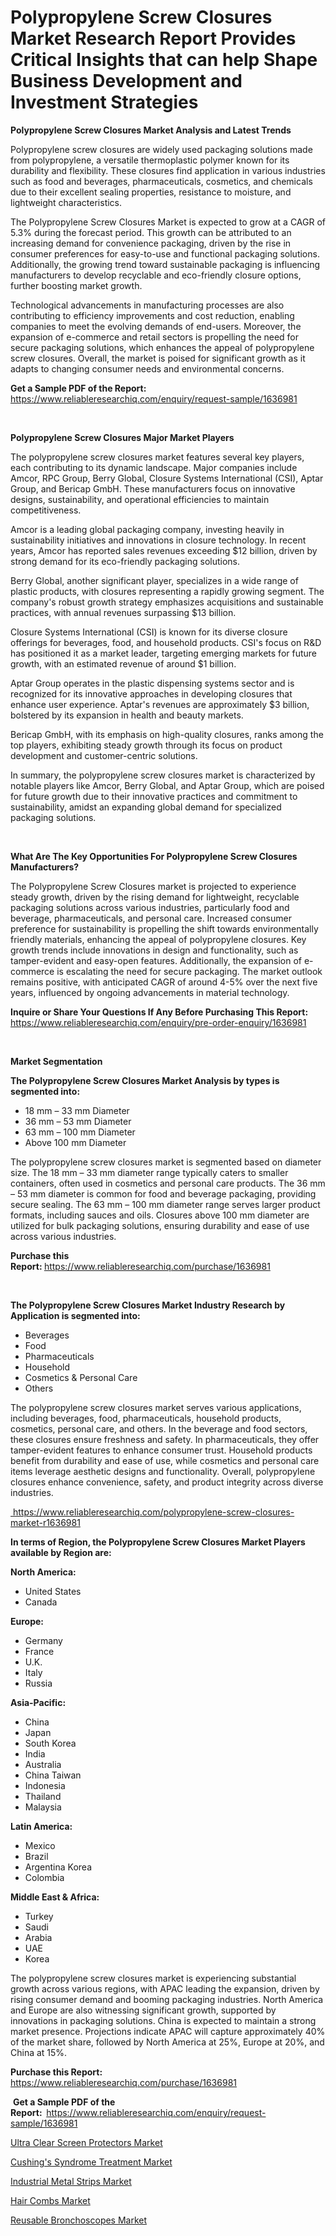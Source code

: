 <p><h1>Polypropylene Screw Closures Market Research Report Provides Critical Insights that can help Shape Business Development and Investment Strategies</h1></p><p><strong>Polypropylene Screw Closures Market Analysis and Latest Trends</strong></p>
<p><p>Polypropylene screw closures are widely used packaging solutions made from polypropylene, a versatile thermoplastic polymer known for its durability and flexibility. These closures find application in various industries such as food and beverages, pharmaceuticals, cosmetics, and chemicals due to their excellent sealing properties, resistance to moisture, and lightweight characteristics.</p><p>The Polypropylene Screw Closures Market is expected to grow at a CAGR of 5.3% during the forecast period. This growth can be attributed to an increasing demand for convenience packaging, driven by the rise in consumer preferences for easy-to-use and functional packaging solutions. Additionally, the growing trend toward sustainable packaging is influencing manufacturers to develop recyclable and eco-friendly closure options, further boosting market growth. </p><p>Technological advancements in manufacturing processes are also contributing to efficiency improvements and cost reduction, enabling companies to meet the evolving demands of end-users. Moreover, the expansion of e-commerce and retail sectors is propelling the need for secure packaging solutions, which enhances the appeal of polypropylene screw closures. Overall, the market is poised for significant growth as it adapts to changing consumer needs and environmental concerns.</p></p>
<p><strong>Get a Sample PDF of the Report:&nbsp;</strong> <a href="https://www.reliableresearchiq.com/enquiry/request-sample/1636981">https://www.reliableresearchiq.com/enquiry/request-sample/1636981</a></p>
<p>&nbsp;</p>
<p><strong>Polypropylene Screw Closures Major Market Players</strong></p>
<p><p>The polypropylene screw closures market features several key players, each contributing to its dynamic landscape. Major companies include Amcor, RPC Group, Berry Global, Closure Systems International (CSI), Aptar Group, and Bericap GmbH. These manufacturers focus on innovative designs, sustainability, and operational efficiencies to maintain competitiveness.</p><p>Amcor is a leading global packaging company, investing heavily in sustainability initiatives and innovations in closure technology. In recent years, Amcor has reported sales revenues exceeding $12 billion, driven by strong demand for its eco-friendly packaging solutions.</p><p>Berry Global, another significant player, specializes in a wide range of plastic products, with closures representing a rapidly growing segment. The company's robust growth strategy emphasizes acquisitions and sustainable practices, with annual revenues surpassing $13 billion.</p><p>Closure Systems International (CSI) is known for its diverse closure offerings for beverages, food, and household products. CSI's focus on R&D has positioned it as a market leader, targeting emerging markets for future growth, with an estimated revenue of around $1 billion.</p><p>Aptar Group operates in the plastic dispensing systems sector and is recognized for its innovative approaches in developing closures that enhance user experience. Aptar's revenues are approximately $3 billion, bolstered by its expansion in health and beauty markets.</p><p>Bericap GmbH, with its emphasis on high-quality closures, ranks among the top players, exhibiting steady growth through its focus on product development and customer-centric solutions.</p><p>In summary, the polypropylene screw closures market is characterized by notable players like Amcor, Berry Global, and Aptar Group, which are poised for future growth due to their innovative practices and commitment to sustainability, amidst an expanding global demand for specialized packaging solutions.</p></p>
<p>&nbsp;</p>
<p><strong>What Are The Key Opportunities For Polypropylene Screw Closures Manufacturers?</strong></p>
<p><p>The Polypropylene Screw Closures market is projected to experience steady growth, driven by the rising demand for lightweight, recyclable packaging solutions across various industries, particularly food and beverage, pharmaceuticals, and personal care. Increased consumer preference for sustainability is propelling the shift towards environmentally friendly materials, enhancing the appeal of polypropylene closures. Key growth trends include innovations in design and functionality, such as tamper-evident and easy-open features. Additionally, the expansion of e-commerce is escalating the need for secure packaging. The market outlook remains positive, with anticipated CAGR of around 4-5% over the next five years, influenced by ongoing advancements in material technology.</p></p>
<p><strong>Inquire or Share Your Questions If Any Before Purchasing This Report:</strong> <a href="https://www.reliableresearchiq.com/enquiry/pre-order-enquiry/1636981">https://www.reliableresearchiq.com/enquiry/pre-order-enquiry/1636981</a></p>
<p>&nbsp;</p>
<p><strong>Market Segmentation</strong></p>
<p><strong>The Polypropylene Screw Closures Market Analysis by types is segmented into:</strong></p>
<p><ul><li>18 mm – 33 mm Diameter</li><li>36 mm – 53 mm Diameter</li><li>63 mm – 100 mm Diameter</li><li>Above 100 mm Diameter</li></ul></p>
<p><p>The polypropylene screw closures market is segmented based on diameter size. The 18 mm – 33 mm diameter range typically caters to smaller containers, often used in cosmetics and personal care products. The 36 mm – 53 mm diameter is common for food and beverage packaging, providing secure sealing. The 63 mm – 100 mm diameter range serves larger product formats, including sauces and oils. Closures above 100 mm diameter are utilized for bulk packaging solutions, ensuring durability and ease of use across various industries.</p></p>
<p><strong>Purchase this Report:&nbsp;</strong><a href="https://www.reliableresearchiq.com/purchase/1636981">https://www.reliableresearchiq.com/purchase/1636981</a></p>
<p>&nbsp;</p>
<p><strong>The Polypropylene Screw Closures Market Industry Research by Application is segmented into:</strong></p>
<p><ul><li>Beverages</li><li>Food</li><li>Pharmaceuticals</li><li>Household</li><li>Cosmetics & Personal Care</li><li>Others</li></ul></p>
<p><p>The polypropylene screw closures market serves various applications, including beverages, food, pharmaceuticals, household products, cosmetics, personal care, and others. In the beverage and food sectors, these closures ensure freshness and safety. In pharmaceuticals, they offer tamper-evident features to enhance consumer trust. Household products benefit from durability and ease of use, while cosmetics and personal care items leverage aesthetic designs and functionality. Overall, polypropylene closures enhance convenience, safety, and product integrity across diverse industries.</p></p>
<p><a href="https://www.reliableresearchiq.com/polypropylene-screw-closures-market-r1636981">&nbsp;https://www.reliableresearchiq.com/polypropylene-screw-closures-market-r1636981</a></p>
<p><strong>In terms of Region, the Polypropylene Screw Closures Market Players available by Region are:</strong></p>
<p>
    <p> <strong> North America: </strong>
        <ul>
            <li>United States</li>
            <li>Canada</li>
        </ul>
        </p> 
    <p> <strong> Europe: </strong>
        <ul>
            <li>Germany</li>
            <li>France</li>
            <li>U.K.</li>
            <li>Italy</li>
            <li>Russia</li>
        </ul>
        </p> 
    <p> <strong> Asia-Pacific: </strong>
        <ul>
            <li>China</li>
            <li>Japan</li>
            <li>South Korea</li>
            <li>India</li>
            <li>Australia</li>
            <li>China Taiwan</li>
            <li>Indonesia</li>
            <li>Thailand</li>
            <li>Malaysia</li>
        </ul>
        </p> 
    <p> <strong> Latin America: </strong>
        <ul>
            <li>Mexico</li>
            <li>Brazil</li>
            <li>Argentina Korea</li>
            <li>Colombia</li>
        </ul>
        </p> 
    <p> <strong> Middle East & Africa: </strong>
        <ul>
            <li>Turkey</li>
            <li>Saudi</li>
            <li>Arabia</li>
            <li>UAE</li>
            <li>Korea</li>
        </ul>
    </p>
    </p>
<p><p>The polypropylene screw closures market is experiencing substantial growth across various regions, with APAC leading the expansion, driven by rising consumer demand and booming packaging industries. North America and Europe are also witnessing significant growth, supported by innovations in packaging solutions. China is expected to maintain a strong market presence. Projections indicate APAC will capture approximately 40% of the market share, followed by North America at 25%, Europe at 20%, and China at 15%.</p></p>
<p><strong>Purchase this Report: </strong><a href="https://www.reliableresearchiq.com/purchase/1636981">https://www.reliableresearchiq.com/purchase/1636981</a></p>
<p>&nbsp;<strong>Get a Sample PDF of the Report:&nbsp;&nbsp;</strong><a href="https://www.reliableresearchiq.com/enquiry/request-sample/1636981">https://www.reliableresearchiq.com/enquiry/request-sample/1636981</a></p>
<p><strong></strong></p>
<p><p><a href="https://issuu.com/reportprime-2/docs/ultra-clear-screen-protectors-marke_3d8df92074764d">Ultra Clear Screen Protectors Market</a></p><p><a href="https://www.linkedin.com/pulse/how-regional-markets-adapting-cushings-syndrome-treatment-mjjic">Cushing's Syndrome Treatment Market</a></p><p><a href="https://medium.com/@riekewulansari3/industrial-metal-strips-industry-forecast-market-shifts-and-strategic-imperatives-2024-2031-746fad22c668?postPublishedType=repub">Industrial Metal Strips Market</a></p><p><a href="https://www.linkedin.com/pulse/hair-combs-market-trends-strategic-insights-2024-2031-startagem-40bbc?trackingId=srHK5n5KR3iSQ4x4w5p6%2BA%3D%3D">Hair Combs Market</a></p><p><a href="https://github.com/Annahawkins697/Market-Research-Report-List-1/blob/main/reusable-bronchoscopes-market.md">Reusable Bronchoscopes Market</a></p></p>